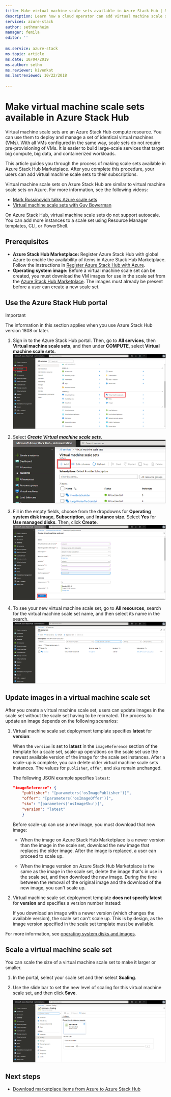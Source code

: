 ```yaml
---
title: Make virtual machine scale sets available in Azure Stack Hub | Microsoft Docs
description: Learn how a cloud operator can add virtual machine scale sets to Azure Stack Hub Marketplace.
services: azure-stack
author: sethmanheim
manager: femila
editor: ''

ms.service: azure-stack
ms.topic: article
ms.date: 10/04/2019
ms.author: sethm
ms.reviewer: kivenkat
ms.lastreviewed: 10/22/2018

---
```


# Make virtual machine scale sets available in Azure Stack Hub

 
Virtual machine scale sets are an Azure Stack Hub compute resource. You can use them to deploy and manage a set of identical virtual machines (VMs). With all VMs configured in the same way, scale sets do not require pre-provisioning of VMs. It is easier to build large-scale services that target big compute, big data, and containerized workloads.

This article guides you through the process of making scale sets available in Azure Stack Hub Marketplace. After you complete this procedure, your users can add virtual machine scale sets to their subscriptions.

Virtual machine scale sets on Azure Stack Hub are similar to virtual machine scale sets on Azure. For more information, see the following videos:

* [Mark Russinovich talks Azure scale sets](https://channel9.msdn.com/Blogs/Regular-IT-Guy/Mark-Russinovich-Talks-Azure-Scale-Sets/)
* [Virtual machine scale sets with Guy Bowerman](https://channel9.msdn.com/Shows/Cloud+Cover/Episode-191-Virtual-Machine-Scale-Sets-with-Guy-Bowerman)

On Azure Stack Hub, virtual machine scale sets do not support autoscale. You can add more instances to a scale set using Resource Manager templates, CLI, or PowerShell.

## Prerequisites

* **Azure Stack Hub Marketplace:** Register Azure Stack Hub with global Azure to enable the availability of items in Azure Stack Hub Marketplace. Follow the instructions in [Register Azure Stack Hub with Azure](azure-stack-registration.md).
* **Operating system image:** Before a virtual machine scale set can be created, you must download the VM images for use in the scale set from the [Azure Stack Hub Marketplace](azure-stack-download-azure-marketplace-item.md). The images must already be present before a user can create a new scale set.

## Use the Azure Stack Hub portal

>[!IMPORTANT]  
> The information in this section applies when you use Azure Stack Hub version 1808 or later. 

1. Sign in to the Azure Stack Hub portal. Then, go to **All services**, then **Virtual machine scale sets**, and then under **COMPUTE**, select **Virtual machine scale sets**.
   ![Select virtual machine scale sets](media/azure-stack-compute-add-scalesets/all-services.png)

2. Select ***Create Virtual machine scale sets***.
   ![Create a virtual machine scale set](media/azure-stack-compute-add-scalesets/create-scale-set.png)

3. Fill in the empty fields, choose from the dropdowns for **Operating system disk image**, **Subscription**, and **Instance size**. Select **Yes** for **Use managed disks**. Then, click **Create**.
    ![Configure and create virtual machine scale sets](media/azure-stack-compute-add-scalesets/create.png)

4. To see your new virtual machine scale set, go to **All resources**, search for the virtual machine scale set name, and then select its name in the search.
   ![View the virtual machine scale set](media/azure-stack-compute-add-scalesets/search.png)

## Update images in a virtual machine scale set

After you create a virtual machine scale set, users can update images in the scale set without the scale set having to be recreated. The process to update an image depends on the following scenarios:

1. Virtual machine scale set deployment template specifies **latest** for **version**:  

   When the `version` is set to **latest** in the `imageReference` section of the template for a scale set, scale-up operations on the scale set use the newest available version of the image for the scale set instances. After a scale-up is complete, you can delete older virtual machine scale sets instances. The values for `publisher`, `offer`, and `sku` remain unchanged.

   The following JSON example specifies `latest`:  

    ```json  
    "imageReference": {
        "publisher": "[parameters('osImagePublisher')]",
        "offer": "[parameters('osImageOffer')]",
        "sku": "[parameters('osImageSku')]",
        "version": "latest"
        }
    ```

   Before scale-up can use a new image, you must download that new image:  

   * When the image on Azure Stack Hub Marketplace is a newer version than the image in the scale set, download the new image that replaces the older image. After the image is replaced, a user can proceed to scale up.

   * When the image version on Azure Stack Hub Marketplace is the same as the image in the scale set, delete the image that's in use in the scale set, and then download the new image. During the time between the removal of the original image and the download of the new image, you can't scale up.

2. Virtual machine scale set deployment template **does not specify latest** for **version** and specifies a version number instead:  

    If you download an image with a newer version (which changes the available version), the scale set can't scale up. This is by design, as the image version specified in the scale set template must be available.  

For more information, see [operating system disks and images](../user/azure-stack-compute-overview.md#operating-system-disks-and-images).  

## Scale a virtual machine scale set

You can scale the size of a virtual machine scale set to make it larger or smaller.

1. In the portal, select your scale set and then select **Scaling**.

2. Use the slide bar to set the new level of scaling for this virtual machine scale set, and then click **Save**.

     ![Scale the virtual machine set](media/azure-stack-compute-add-scalesets/scale.png)

## Next steps

* [Download marketplace items from Azure to Azure Stack Hub](azure-stack-download-azure-marketplace-item.md)
